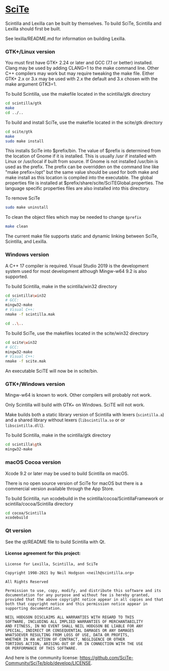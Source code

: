 # [SciTe](https://www.scintilla.org/SciTE.html)

Scintilla and Lexilla can be built by themselves.
To build SciTe, Scintilla and Lexilla should first be built.

See lexilla/README.md for information on building Lexilla.

### GTK+/Linux version

You must first have GTK+ 2.24 or later and GCC (7.1 or better) installed.
Clang may be used by adding CLANG=1 to the make command line.
Other C++ compilers may work but may require tweaking the make file.
Either GTK+ 2.x or 3.x may be used with 2.x the default and 3.x
chosen with the make argument GTK3=1.

To build Scintilla, use the makefile located in the scintilla/gtk directory
```sh
cd scintilla/gtk
make
cd ../..
```

To build and install SciTe, use the makefile located in the scite/gtk directory
```sh
cd scite/gtk
make
sudo make install
```

This installs SciTe into $prefix/bin. The value of $prefix is determined from
the location of Gnome if it is installed. This is usually /usr if installed
with Linux or /usr/local if built from source. If Gnome is not installed
/usr/bin is used as the prefix. The prefix can be overridden on the command
line like "make prefix=/opt" but the same value should be used for both make
and make install as this location is compiled into the executable. The global
properties file is installed at $prefix/share/scite/SciTEGlobal.properties.
The language specific properties files are also installed into this directory.

To remove SciTe
```sh
sudo make uninstall
```

To clean the object files which may be needed to change `$prefix`
```sh
make clean
```

The current make file supports static and dynamic linking between SciTe, Scintilla, and Lexilla.


### Windows version

A C++ 17 compiler is required.
Visual Studio 2019 is the development system used for most development
although Mingw-w64 9.2 is also supported.

To build Scintilla, make in the scintilla/win32 directory
```sh
cd scintilla\win32
# GCC:
mingw32-make
# Visual C++:
nmake -f scintilla.mak
```

```sh
cd ..\..
```

To build SciTe, use the makefiles located in the scite/win32 directory
```sh
cd scite\win32
# GCC:
mingw32-make
# Visual C++:
nmake -f scite.mak
```

An executable SciTE will now be in scite/bin.

### GTK+/Windows version

Mingw-w64 is known to work. Other compilers will probably not work.

Only Scintilla will build with GTK+ on Windows. SciTE will not work.

Make builds both a static library version of Scintilla with lexers (`scintilla.a`) and
a shared library without lexers (`libscintilla.so` or or `libscintilla.dll`).

To build Scintilla, make in the scintilla/gtk directory
```sh
cd scintilla\gtk
mingw32-make
```

### macOS Cocoa version

Xcode 9.2 or later may be used to build Scintilla on macOS.

There is no open source version of SciTe for macOS but there is a commercial
version available through the App Store.

To build Scintilla, run xcodebuild in the scintilla/cocoa/ScintillaFramework or 
scintilla/cocoa/Scintilla directory

```sh
cd cocoa/Scintilla
xcodebuild
```

### Qt version

See the qt/README file to build Scintilla with Qt.

#### License agreement for this project:

```
License for Lexilla, Scintilla, and SciTe

Copyright 1998-2021 by Neil Hodgson <neilh@scintilla.org>

All Rights Reserved 

Permission to use, copy, modify, and distribute this software and its 
documentation for any purpose and without fee is hereby granted, 
provided that the above copyright notice appear in all copies and that 
both that copyright notice and this permission notice appear in 
supporting documentation. 

NEIL HODGSON DISCLAIMS ALL WARRANTIES WITH REGARD TO THIS 
SOFTWARE, INCLUDING ALL IMPLIED WARRANTIES OF MERCHANTABILITY 
AND FITNESS, IN NO EVENT SHALL NEIL HODGSON BE LIABLE FOR ANY 
SPECIAL, INDIRECT OR CONSEQUENTIAL DAMAGES OR ANY DAMAGES 
WHATSOEVER RESULTING FROM LOSS OF USE, DATA OR PROFITS, 
WHETHER IN AN ACTION OF CONTRACT, NEGLIGENCE OR OTHER 
TORTIOUS ACTION, ARISING OUT OF OR IN CONNECTION WITH THE USE 
OR PERFORMANCE OF THIS SOFTWARE. 
```

And here is the community license: <https://github.com/SciTe-Community/SciTe/blob/develop/LICENSE>.
